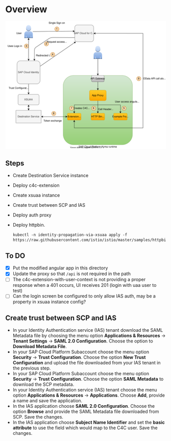 # Overview

![Flow](assets/identity-propagation-via-xsuaa.svg)

## Steps

- Create Destination Service instance
- Deploy c4c-extension
- Create xsuaa instance
- Create trust between SCP and IAS
- Deploy auth proxy
- Deploy httpbin.

  ```shell script
  kubectl -n identity-propagation-via-xsuaa apply -f https://raw.githubusercontent.com/istio/istio/master/samples/httpbin/httpbin.yaml
  ```

## To DO

- [x] Put the modified angular app in this directory
- [x] Update the proxy so that `/api` is not required in the path
- [ ] The c4c-extension-with-user-context is not providing a proper response when a 401 occurs, UI receives 201 (login with uaa user to test)
- [ ] Can the login screen be configured to only allow IAS auth, may be a property in xsuaa instance config?

## Create trust between SCP and IAS

- In your Identity Authentication service (IAS) tenant download the SAML Metadata file by choosing the menu option **Applications & Resources** -> **Tenant Settings** -> **SAML 2.0 Configuration**. Choose the option to **Download Metadata File**.
- In your SAP Cloud Platform Subaccount choose the menu option **Security** -> **Trust Configuration**. Choose the option **New Trust Configuration** and upload the file downloaded from your IAS tenant in the previous step.
- In your SAP Cloud Platform Subaccount choose the menu option **Security** -> **Trust Configuration**. Choose the option **SAML Metadata** to download the SCP metadata.
- In your Identity Authentication service (IAS) tenant choose the menu option **Applications & Resources** -> **Applications**. Choose **Add**, provide a name and save the application.
- In the IAS application choose **SAML 2.0 Configuration**. Choose the option **Browse** and provide the SAML Metadata file downloaded from SCP. Save the changes.
- In the IAS application choose **Subject Name Identifier** and set the **basic attribute** to use the field which would map to the C4C user. Save the changes.
